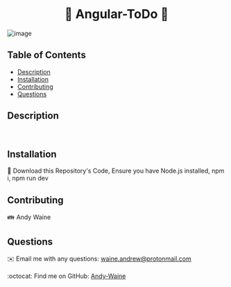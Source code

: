
<h1 align="center">📝 Angular-ToDo 📝</h1>


![image](https://user-images.githubusercontent.com/88730354/162493843-4533edf7-b802-4f44-996b-2203a4178235.png)

## Table of Contents
- [Description](#description)
- [Installation](#installation)
- [Contributing](#contributing)
- [Questions](#questions)

## Description
<div align="center"></div>
</br>

## Installation
💾 Download this Repository's Code, Ensure you have Node.js installed, npm i, npm run dev

## Contributing
👪 Andy Waine

## Questions
✉️ Email me with any questions: waine.andrew@protonmail.com<br /><br />
:octocat: Find me on GitHub: [Andy-Waine](https://github.com/Andy-Waine)<br />


